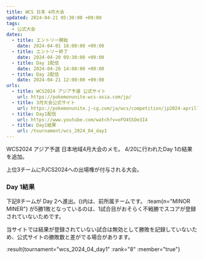 ```yaml
---
title: WCS 日本 4月大会
updated: 2024-04-21 05:30:00 +09:00
tags:
  - 公式大会
dates:
  - title: エントリー開始
    date: 2024-04-01 18:00:00 +09:00
  - title: エントリー終了
    date: 2024-04-20 09:30:00 +09:00
  - title: Day 1配信
    date: 2024-04-20 14:00:00 +09:00
  - title: Day 2配信
    date: 2024-04-21 12:00:00 +09:00
urls:
  - title: WCS2024 アジア予選 公式サイト
    url: https://pokemonunite-wcs-asia.com/jp/
  - title: 3月大会公式サイト
    url: https://pokemonunite.j-cg.com/ja/wcs/competition/jp2024-aprill-day1
  - title: Day1配信
    url: https://www.youtube.com/watch?v=oFO4SSOe3I4
  - title: Day1結果
    url: /tournament/wcs_2024_04_day1
---
```


WCS2024 アジア予選 日本地域4月大会のメモ。 4/20に行われたDay 1の結果を追加。

<!-- more -->

上位3チームにPJCS2024への出場権が付与される大会。

### Day 1結果

下記8チームが Day 2へ進出。()内は、前所属チームです。 :team{n="MINOR MINER"} が5勝1敗となっているのは、1試合目がおそらく不戦勝でスコアが登録されていないためです。

当サイトでは結果が登録されていない試合は無効として勝敗を記録していないため、公式サイトの勝敗数と差がでる場合があります。

:result{tournament="wcs_2024_04_day1" :rank="8" :member="true"}